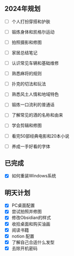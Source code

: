 ## 2024年规划
- [ ] 个人打扮穿搭和护肤
- [ ] 锻炼身体和凯格尔运动
- [ ] 拍照摄影和修图
- [ ] 家居总结笔记
- [ ] 认识常见车辆和基础维修
- [ ] 熟悉麻将的规则
- [ ] 扑克的切法和玩法
- [ ] 熟悉风土人情和地域特色
- [ ] 锻炼一口流利的普通话
- [ ] 了解常见的酒的名称和由来
- [ ] 学会剪辑和修图
- [ ] 看完50部经典电影和20本小说
- [ ] 养成一手好看的字体


## 已完成
- [x] 如何重装Windows系统




## 明天计划
- [x] PC桌面配置
- [x] 尝试拍照并修图
- [x] 修改Obsidian的样式
- [x] 收拾桌面和购买油画
- [x] 阅读书籍
- [x] notion 配置
- [x] 了解自己合适什么发型
- [x] 去除开机密码
